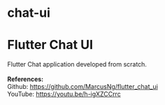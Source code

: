 # chat-ui
Flutter Chat UI
=======

Flutter Chat application developed from scratch.
<br/><br/>
**References:**
<br/>
Github: https://github.com/MarcusNg/flutter_chat_ui
<br/>
YouTube: https://youtu.be/h-igXZCCrrc
